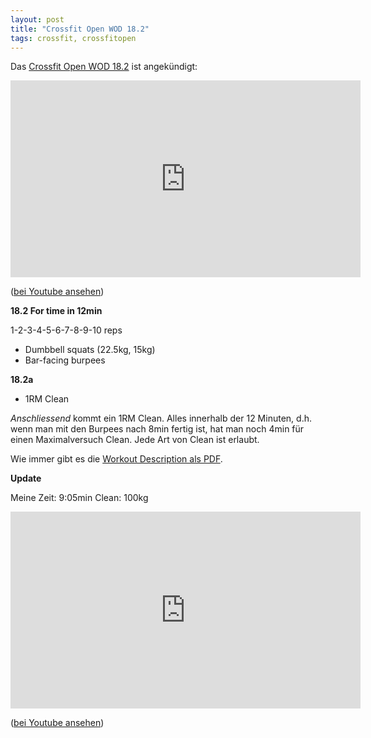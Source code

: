 ```yaml
---
layout: post
title: "Crossfit Open WOD 18.2"
tags: crossfit, crossfitopen
---
```


Das [Crossfit Open WOD 18.2][0] ist angekündigt:

<iframe width="560" height="315" src="https://www.youtube-nocookie.com/embed/ZIbI0ekrrZU" frameborder="0" allow="autoplay; encrypted-media" allowfullscreen></iframe>

([bei Youtube ansehen][2])

**18.2 For time in 12min**

1-2-3-4-5-6-7-8-9-10 reps

* Dumbbell squats (22.5kg, 15kg)
* Bar-facing burpees

**18.2a**

* 1RM Clean

*Anschliessend* kommt ein 1RM Clean. Alles innerhalb der 12 Minuten, d.h. wenn man mit den Burpees nach 8min fertig ist, hat man noch 4min für einen Maximalversuch Clean. Jede Art von Clean ist erlaubt.

Wie immer gibt es die [Workout Description als PDF][1].

**Update**

Meine Zeit: 9:05min Clean: 100kg

<iframe width="560" height="315" src="https://www.youtube-nocookie.com/embed/BSZZazAwIVI" frameborder="0" allow="autoplay; encrypted-media" allowfullscreen></iframe>

([bei Youtube ansehen][3])

[0]: https://games.crossfit.com/workouts/open/2018/2
[1]: https://games-assets.crossfit.com/18_2_15_aosi89035aiwSDOFIHhawe.pdf
[2]: https://www.youtube.com/watch?v=ZIbI0ekrrZU
[3]: https://www.youtube.com/watch?v=BSZZazAwIVI
